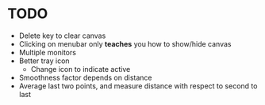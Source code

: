 # TODO

- Delete key to clear canvas
- Clicking on menubar only **teaches** you how to show/hide canvas
- Multiple monitors
- Better tray icon
  - Change icon to indicate active
- Smoothness factor depends on distance
- Average last two points, and measure distance with respect to second to last
